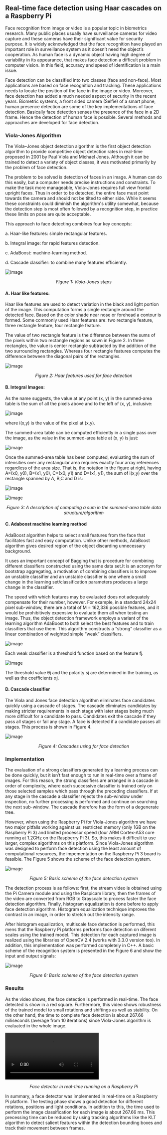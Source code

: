 
## Real-time face detection using Haar cascades on a Raspberry Pi ##

Face recognition from image or video is a popular topic in biometrics research. Many public places usually have surveillance cameras for video capture and these cameras have their significant value for security purpose. It is widely acknowledged that the face recognition have played an important role in surveillance system as it doesn’t need the object’s cooperation. As human face is a dynamic object having high degree of variability in its appearance, that makes face detection a difficult problem in
computer vision. In this field, accuracy and speed of identification is a main issue.

Face detection can be classified into two classes (face and non-face). Most applications are based on face recognition and tracking. These applications needs to locate the position of the face in the image or video. Moreover, face detection has added a much needed aspect of security in the recent years. Biometric systems, a front sided camera (Selfie) of a smart phone, human presence detection are some of the key implementations of face detection. Basically face detection senses the presence of the face in a 2D frame. Hence the detection of human face is possible. Several methods and approaches are developed for face detection.

### Viola-Jones Algorithm ###

The Viola–Jones object detection algorithm is the first object detection algorithm to provide competitive object detection rates in real-time proposed in 2001 by Paul Viola and Michael Jones. Although it can be trained to detect a variety of object classes, it was motivated primarily by the problem of face detection.

The problem to be solved is detection of faces in an image. A human can do this easily, but a computer needs precise instructions and constraints. To make the task more manageable, Viola–Jones requires full view frontal upright faces. Thus in order to be detected, the entire face must point towards the camera and should not be tilted to either side. While it seems these constraints could diminish the algorithm's utility somewhat, because the detection step is most often followed by a recognition step, in practice these limits on pose are quite acceptable.

This approach to face detecting combines four key concepts:

a. Haar-like features: simple rectangular features.

b. Integral image: for rapid features detection.

c. AdaBoost: machine-learning method.

d. Cascade classifier: to combine many features efficiently.

![image](/posts/projects/real-time-face-detection-using-haar-cascades-on-a-raspberry-pi/steps_viola_jones.jpg)
<p style="text-align:center;"><i>Figure 1: Viola-Jones steps</i></p>

#### A. Haar like features: ####

Haar like features are used to detect variation in the black and light portion of the image. This computation forms a single rectangle around the detected face. Based on the color shade near nose or forehead a contour is formed. Some commonly used Haar features are: two rectangle feature, three rectangle feature, four rectangle feature.

The value of two rectangle feature is the difference between the sums of the pixels within two rectangle regions as sown in Figure 2. In three rectangles, the value is center rectangle subtracted by the addition of the two surrounding rectangles. Whereas four rectangle features computes the difference between the diagonal pairs of the rectangles.

![image](/posts/projects/real-time-face-detection-using-haar-cascades-on-a-raspberry-pi/haar_features.png)
<p style="text-align:center;"><i>Figure 2: Haar features used for face detection</i></p>

#### B. Integral Images: ####

As the name suggests, the value at any point (x, y) in the summed-area table is the sum of all the pixels above and to the left of (x, y), inclusive:

![image](/posts/projects/real-time-face-detection-using-haar-cascades-on-a-raspberry-pi/formula_integral_image_1.png)

where i(x,y) is the value of the pixel at (x,y).

The summed-area table can be computed efficiently in a single pass over the image, as the value in the summed-area table at (x, y) is just:

![image](/posts/projects/real-time-face-detection-using-haar-cascades-on-a-raspberry-pi/formula_integral_image_2.png)

Once the summed-area table has been computed, evaluating the sum of intensities over any rectangular area requires exactly four array references regardless of the area size. That is, the notation in the figure at right, having A=(x0, y0), B=(x1, y0), C=(x0, y1) and D=(x1, y1), the sum of i(x,y) over the rectangle spanned by A, B,C and D is:

![image](/posts/projects/real-time-face-detection-using-haar-cascades-on-a-raspberry-pi/formula_integral_image_3.png)

![image](/posts/projects/real-time-face-detection-using-haar-cascades-on-a-raspberry-pi/integral_image.png)
<p style="text-align:center;"><i>Figure 3: A description of computing a sum in the summed-area table data structure/algorithm</i></p>

#### C. Adaboost machine learning method ####

AdaBoost algorithm helps to select small features from the face that facilitates fast and easy computation. Unlike other methods, AdaBoost algorithm gives desired region of the object discarding unnecessary background.

It uses an important concept of Bagging that is procedure for combining different classifiers constructed using the same data set.It is an acronym for bootstrap aggregating, a motivation of combining classifiers is to improve an unstable classifier and an unstable classifier is one where a small change in the learning set/classification parameters produces a large change in the classifier.

The speed with which features may be evaluated does not adequately compensate for their number, however. For example, in a standard 24x24 pixel sub-window, there are a total of M = 162,336 possible features, and it would be prohibitively expensive to evaluate them all when testing an image. Thus, the object detection framework employs a variant of the learning algorithm AdaBoost to both select the best features and to train classifiers that use them. This algorithm constructs a “strong” classifier as a linear combination of weighted simple “weak” classifiers.

![image](/posts/projects/real-time-face-detection-using-haar-cascades-on-a-raspberry-pi/formula_adaboost_1.png)

Each weak classifier is a threshold function based on the feature fj.

![image](/posts/projects/real-time-face-detection-using-haar-cascades-on-a-raspberry-pi/formula_adaboost_2.png)

The threshold value &theta;j and the polarity sj are determined in the training, as well as the coefficients &alpha;j.

#### D. Cascade classifier ####

The Viola and Jones face detection algorithm eliminates face candidates quickly using a cascade of stages. The cascade eliminates candidates by making stricter requirements in each stage with later stages being much more difficult for a candidate to pass. Candidates exit the cascade if they pass all stages or fail any stage. A face is detected if a candidate passes all stages. This process is shown in Figure 4.

![image](/posts/projects/real-time-face-detection-using-haar-cascades-on-a-raspberry-pi/cascades_step.png)
<p style="text-align:center;"><i>Figure 4: Cascades using for face detection</i></p>

### Implementation ###

The evaluation of a strong classifiers generated by a learning process can be done quickly, but it isn’t fast enough to run in real-time over a frame of images. For this reason, the strong classifiers are arranged in a cascade in order of complexity, where each successive classifier is trained only on those selected samples which pass through the preceding classifiers. If at any stage in the cascade a classifier rejects the sub-window under inspection, no further processing is performed and continue on searching the next sub-window. The cascade therefore has the form of a degenerate tree.

However, when using the Raspberry Pi for Viola-Jones algorithm we have two major pitfalls working against us: restricted memory (only 1GB on the Raspberry Pi 3) and limited processor speed (four ARM Cortex-A53 core running at 1.2GHz on the Raspberry Pi 3). So, this makes it difficult to use larger, complex algorithms on this platform. Since Viola-Jones algorithm was designed to perform face detection using the least amount of computational resources, the impementation on the Raspberry Pi 3 board is feasible. The Figure 5 shows the scheme of the face detection system.

![image](/posts/projects/real-time-face-detection-using-haar-cascades-on-a-raspberry-pi/flowchart_project.png)
<p style="text-align:center;"><i>Figure 5: Basic scheme of the face detection system</i></p>

The detection process is as follows: first, the stream video is obtained using the Pi Camera module and using the Raspicam library, then the frames of the video are converted from RGB to Grayscale to process faster the face detection algorithm. Finally, histogram equalization is done before to apply face detection algorithm. Histogram equalization technique improves the contrast in an image, in order to stretch out the intensity range.

After histogram equalization, multiscale face detection is performed, this mens that the Raspberry Pi platforms performs face detection on diferent scales using the trained model. This detection for each captured image is realized using the libraries of OpenCV 2.4 (works with 3.3.0 version too). In addition, this implementation was performed completely in C++. A basic scheme of the recognition system is presented in the Figure 6 and show the input and output signals:

![image](/posts/projects/real-time-face-detection-using-haar-cascades-on-a-raspberry-pi/system_diagram.png)
<p style="text-align:center;"><i>Figure 6: Basic scheme of the face detection system</i></p>

### Results ###

As the video shows, the face detection is performed in real-time. The face detected is show in a red square. Furthermore, this video shows robustness of the trained model to small rotations and shiftings as well as stability. On the other hand, the time to complete face detection is about 267.66 miliseconds (average from 10 iterations) since Viola-Jones algorithm is evaluated in the whole image.

![video](/posts/projects/real-time-face-detection-using-haar-cascades-on-a-raspberry-pi/facedetector.mp4)
<p style="text-align:center;"><i>Face detector in real-time running on a Raspberry Pi</i></p>

In summary, a face detector was implemented in real-time on a Raspberry Pi platform. The testing phase shows a good detection for different rotations, positions and light conditions. In addition to this, the time used to perform the image classification for each image is about 267.66 ms. This precessing time can be reduced by using tracking algorithms like the KLT algorithm to detect salient features within the detection bounding boxes and track their movement between frames.



